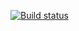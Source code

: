 [![Build status](https://ci.appveyor.com/api/projects/status/92o5akb3ak5ud132?svg=true)](https://ci.appveyor.com/project/JulietteT/sel-haw8d)
